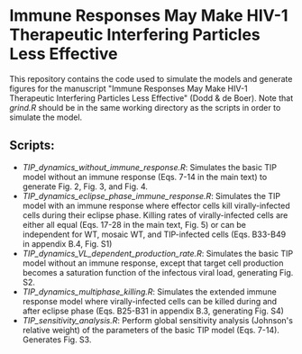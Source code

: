 # Immune Responses May Make HIV-1 Therapeutic Interfering Particles Less Effective
This repository contains the code used to simulate the models and generate figures for the manuscript "Immune Responses May Make HIV-1 Therapeutic Interfering Particles Less Effective" (Dodd &amp; de Boer). Note that *grind.R* should be in the same working directory as the scripts in order to simulate the model.

## Scripts:
- *TIP_dynamics_without_immune_response.R*: Simulates the basic TIP model without an immune response (Eqs. 7-14 in the main text) to generate Fig. 2, Fig. 3, and Fig. 4.
- *TIP_dynamics_eclipse_phase_immune_response.R*: Simulates the TIP model with an immune response where effector cells kill virally-infected cells during their eclipse phase. Killing rates of virally-infected cells are either all equal (Eqs. 17-28 in the main text, Fig. 5) or can be independent for WT, mosaic WT, and TIP-infected cells (Eqs. B33-B49 in appendix B.4, Fig. S1)
- *TIP_dynamics_VL_dependent_production_rate.R*: Simulates the basic TIP model without an immune response, except that target cell production becomes a saturation function of the infectous viral load, generating Fig. S2.
- *TIP_dynamics_multiphase_killing.R*: Simulates the extended immune response model where virally-infected cells can be killed during and after eclipse phase (Eqs. B25-B31 in appendix B.3, generating Fig. S4)
- *TIP_sensitivity_analysis.R*: Perform global sensitivity analysis (Johnson's relative weight) of the parameters of the basic TIP model (Eqs. 7-14). Generates Fig. S3.
